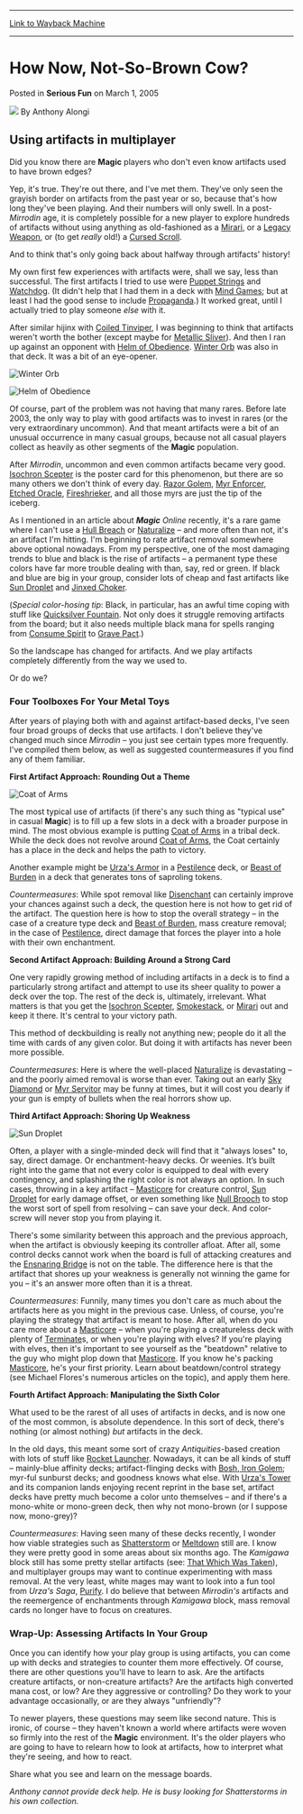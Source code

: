 
---
[Link to Wayback Machine](https://web.archive.org/web/20211027193917/https://magic.wizards.com/en/articles/archive/serious-fun/how-now-not-so-brown-cow-2005-03-01)

[_metadata_:author]:- "Anthony Alongi"
[_metadata_:description]:- "Using artifacts in multiplayer Did you know there are Magic players who don't even know artifacts used to have brown edges? Yep, it's true. They're out there, and I've met them. They've only seen the grayish border on artifacts from the past year or so, because that's how long they've been playing. And their numbers will only swell. In a post-Mirrodin age, it is completely"
[_metadata_:generator]:- "Drupal 7 (http://drupal.org)"
[_metadata_:node]:- "611161"
[_metadata_:publish_date]:- "2005-03-01"
[_metadata_:source]:- "div-main-content"
[_metadata_:title]:- "How Now, Not-So-Brown Cow?"
[_metadata_:wayback_capture_timestamp]:- "2021-10-27 19:39:17"
[_metadata_:wayback_raw_url]:- "https://web.archive.org/web/20211027193917id_/https://magic.wizards.com/en/articles/archive/serious-fun/how-now-not-so-brown-cow-2005-03-01"
[_metadata_:wayback_url]:- "https://magic.wizards.com/en/articles/archive/serious-fun/how-now-not-so-brown-cow-2005-03-01"
---


How Now, Not-So-Brown Cow?
==========================



 Posted in **Serious Fun**
 on March 1, 2005 






![](https://media.magic.wizards.com/styles/auth_small/public/images/person/authorpic_anthonyalongi.jpg)
By Anthony Alongi












Using artifacts in multiplayer
------------------------------


Did you know there are **Magic** players who don't even know artifacts used to have brown edges?


Yep, it's true. They're out there, and I've met them. They've only seen the grayish border on artifacts from the past year or so, because that's how long they've been playing. And their numbers will only swell. In a post-*Mirrodin* age, it is completely possible for a new player to explore hundreds of artifacts without using anything as old-fashioned as a [Mirari](https://gatherer.wizards.com/Pages/Card/Details.aspx?name=Mirari), or a [Legacy Weapon](https://gatherer.wizards.com/Pages/Card/Details.aspx?name=Legacy+Weapon), or (to get *really* old!) a [Cursed Scroll](https://gatherer.wizards.com/Pages/Card/Details.aspx?name=Cursed+Scroll).


And to think that's only going back about halfway through artifacts' history!


My own first few experiences with artifacts were, shall we say, less than successful. The first artifacts I tried to use were [Puppet Strings](https://gatherer.wizards.com/Pages/Card/Details.aspx?name=Puppet+Strings) and [Watchdog](https://gatherer.wizards.com/Pages/Card/Details.aspx?name=Watchdog). (It didn't help that I had them in a deck with [Mind Games](https://gatherer.wizards.com/Pages/Card/Details.aspx?name=Mind+Games); but at least I had the good sense to include [Propaganda](https://gatherer.wizards.com/Pages/Card/Details.aspx?name=Propaganda).) It worked great, until I actually tried to play someone *else* with it.


After similar hijinx with [Coiled Tinviper](https://gatherer.wizards.com/Pages/Card/Details.aspx?name=Coiled+Tinviper), I was beginning to think that artifacts weren't worth the bother (except maybe for [Metallic Sliver](https://gatherer.wizards.com/Pages/Card/Details.aspx?name=Metallic+Sliver)). And then I ran up against an opponent with [Helm of Obedience](https://gatherer.wizards.com/Pages/Card/Details.aspx?name=Helm+of+Obedience). [Winter Orb](https://gatherer.wizards.com/Pages/Card/Details.aspx?name=Winter+Orb) was also in that deck. It was a bit of an eye-opener.




![Winter Orb](http://gatherer.wizards.com/Handlers/Image.ashx?type=card&name=Winter+Orb)

![Helm of Obedience](http://gatherer.wizards.com/Handlers/Image.ashx?type=card&name=Helm+of+Obedience)

Of course, part of the problem was not having that many rares. Before late 2003, the only way to play with good artifacts was to invest in rares (or the very extraordinary uncommon). And that meant artifacts were a bit of an unusual occurrence in many casual groups, because not all casual players collect as heavily as other segments of the **Magic** population.


After *Mirrodin*, uncommon and even common artifacts became very good. [Isochron Scepter](https://gatherer.wizards.com/Pages/Card/Details.aspx?name=Isochron+Scepter) is the poster card for this phenomenon, but there are so many others we don't think of every day. [Razor Golem](https://gatherer.wizards.com/Pages/Card/Details.aspx?name=Razor+Golem), [Myr Enforcer](https://gatherer.wizards.com/Pages/Card/Details.aspx?name=Myr+Enforcer), [Etched Oracle](https://gatherer.wizards.com/Pages/Card/Details.aspx?name=Etched+Oracle), [Fireshrieker](https://gatherer.wizards.com/Pages/Card/Details.aspx?name=Fireshrieker), and all those myrs are just the tip of the iceberg.


As I mentioned in an article about ***Magic** Online* recently, it's a rare game where I can't use a [Hull Breach](https://gatherer.wizards.com/Pages/Card/Details.aspx?name=Hull+Breach) or [Naturalize](https://gatherer.wizards.com/Pages/Card/Details.aspx?name=Naturalize) – and more often than not, it's an artifact I'm hitting. I'm beginning to rate artifact removal somewhere above optional nowadays. From my perspective, one of the most damaging trends to blue and black is the rise of artifacts – a permanent type these colors have far more trouble dealing with than, say, red or green. If black and blue are big in your group, consider lots of cheap and fast artifacts like [Sun Droplet](https://gatherer.wizards.com/Pages/Card/Details.aspx?name=Sun+Droplet) and [Jinxed Choker](https://gatherer.wizards.com/Pages/Card/Details.aspx?name=Jinxed+Choker).


(*Special color-hosing tip*: Black, in particular, has an awful time coping with stuff like [Quicksilver Fountain](https://gatherer.wizards.com/Pages/Card/Details.aspx?name=Quicksilver+Fountain). Not only does it struggle removing artifacts from the board; but it also needs multiple black mana for spells ranging from [Consume Spirit](https://gatherer.wizards.com/Pages/Card/Details.aspx?name=Consume+Spirit) to [Grave Pact](https://gatherer.wizards.com/Pages/Card/Details.aspx?name=Grave+Pact).)


So the landscape has changed for artifacts. And we play artifacts completely differently from the way we used to.


Or do we?


### Four Toolboxes For Your Metal Toys


After years of playing both with and against artifact-based decks, I've seen four broad groups of decks that use artifacts. I don't believe they've changed much since *Mirrodin* – you just see certain types more frequently. I've compiled them below, as well as suggested countermeasures if you find any of them familiar.


**First Artifact Approach: Rounding Out a Theme**



![Coat of Arms](http://gatherer.wizards.com/Handlers/Image.ashx?type=card&name=Coat+of+Arms)

The most typical use of artifacts (if there's any such thing as "typical use" in casual **Magic**) is to fill up a few slots in a deck with a broader purpose in mind. The most obvious example is putting [Coat of Arms](https://gatherer.wizards.com/Pages/Card/Details.aspx?name=Coat+of+Arms) in a tribal deck. While the deck does not revolve around [Coat of Arms](https://gatherer.wizards.com/Pages/Card/Details.aspx?name=Coat+of+Arms), the Coat certainly has a place in the deck and helps the path to victory.


Another example might be [Urza's Armor](https://gatherer.wizards.com/Pages/Card/Details.aspx?name=Urza%27s+Armor) in a [Pestilence](https://gatherer.wizards.com/Pages/Card/Details.aspx?name=Pestilence) deck, or [Beast of Burden](https://gatherer.wizards.com/Pages/Card/Details.aspx?name=Beast+of+Burden) in a deck that generates tons of saproling tokens.


*Countermeasures*: While spot removal like [Disenchant](https://gatherer.wizards.com/Pages/Card/Details.aspx?name=Disenchant) can certainly improve your chances against such a deck, the question here is not how to get rid of the artifact. The question here is how to stop the overall strategy – in the case of a creature type deck and [Beast of Burden](https://gatherer.wizards.com/Pages/Card/Details.aspx?name=Beast+of+Burden), mass creature removal; in the case of [Pestilence](https://gatherer.wizards.com/Pages/Card/Details.aspx?name=Pestilence), direct damage that forces the player into a hole with their own enchantment.


**Second Artifact Approach: Building Around a Strong Card**


One very rapidly growing method of including artifacts in a deck is to find a particularly strong artifact and attempt to use its sheer quality to power a deck over the top. The rest of the deck is, ultimately, irrelevant. What matters is that you get the [Isochron Scepter](https://gatherer.wizards.com/Pages/Card/Details.aspx?name=Isochron+Scepter), [Smokestack](https://gatherer.wizards.com/Pages/Card/Details.aspx?name=Smokestack), or [Mirari](https://gatherer.wizards.com/Pages/Card/Details.aspx?name=Mirari) out and keep it there. It's central to your victory path.


This method of deckbuilding is really not anything new; people do it all the time with cards of any given color. But doing it with artifacts has never been more possible.


*Countermeasures*: Here is where the well-placed [Naturalize](https://gatherer.wizards.com/Pages/Card/Details.aspx?name=Naturalize) is devastating – and the poorly aimed removal is worse than ever. Taking out an early [Sky Diamond](https://gatherer.wizards.com/Pages/Card/Details.aspx?name=Sky+Diamond) or [Myr Servitor](https://gatherer.wizards.com/Pages/Card/Details.aspx?name=Myr+Servitor) may be funny at times, but it will cost you dearly if your gun is empty of bullets when the real horrors show up.


**Third Artifact Approach: Shoring Up Weakness**



![Sun Droplet](http://gatherer.wizards.com/Handlers/Image.ashx?type=card&name=Sun+Droplet)

Often, a player with a single-minded deck will find that it "always loses" to, say, direct damage. Or enchantment-heavy decks. Or weenies. It’s built right into the game that not every color is equipped to deal with every contingency, and splashing the right color is not always an option. In such cases, throwing in a key artifact – [Masticore](https://gatherer.wizards.com/Pages/Card/Details.aspx?name=Masticore) for creature control, [Sun Droplet](https://gatherer.wizards.com/Pages/Card/Details.aspx?name=Sun+Droplet) for early damage offset, or even something like [Null Brooch](https://gatherer.wizards.com/Pages/Card/Details.aspx?name=Null+Brooch) to stop the worst sort of spell from resolving – can save your deck. And color-screw will never stop you from playing it.


There's some similarity between this approach and the previous approach, when the artifact is obviously keeping its controller afloat. After all, some control decks cannot work when the board is full of attacking creatures and the [Ensnaring Bridge](https://gatherer.wizards.com/Pages/Card/Details.aspx?name=Ensnaring+Bridge) is not on the table. The difference here is that the artifact that shores up your weakness is generally not winning the game for you – it's an answer more often than it is a threat.


*Countermeasures*: Funnily, many times you don't care as much about the artifacts here as you might in the previous case. Unless, of course, you're playing the strategy that artifact is meant to hose. After all, when do you care more about a [Masticore](https://gatherer.wizards.com/Pages/Card/Details.aspx?name=Masticore) – when you're playing a creatureless deck with plenty of [Terminate](https://gatherer.wizards.com/Pages/Card/Details.aspx?name=Terminate)s, or when you're playing with elves? If you're playing with elves, then it's important to see yourself as the "beatdown" relative to the guy who might plop down that [Masticore](https://gatherer.wizards.com/Pages/Card/Details.aspx?name=Masticore). If you know he's packing [Masticore](https://gatherer.wizards.com/Pages/Card/Details.aspx?name=Masticore), he's your first priority. Learn about beatdown/control strategy (see Michael Flores's numerous articles on the topic), and apply them here.


**Fourth Artifact Approach: Manipulating the Sixth Color**


What used to be the rarest of all uses of artifacts in decks, and is now one of the most common, is absolute dependence. In this sort of deck, there's nothing (or almost nothing) *but* artifacts in the deck.


In the old days, this meant some sort of crazy *Antiquities*-based creation with lots of stuff like [Rocket Launcher](https://gatherer.wizards.com/Pages/Card/Details.aspx?name=Rocket+Launcher). Nowadays, it can be all kinds of stuff – mainly-blue affinity decks; artifact-flinging decks with [Bosh, Iron Golem](https://gatherer.wizards.com/Pages/Card/Details.aspx?name=Bosh%2C+Iron+Golem); myr-ful sunburst decks; and goodness knows what else. With [Urza's Tower](https://gatherer.wizards.com/Pages/Card/Details.aspx?name=Urza%27s+Tower) and its companion lands enjoying recent reprint in the base set, artifact decks have pretty much become a color unto themselves – and if there's a mono-white or mono-green deck, then why not mono-brown (or I suppose now, mono-grey)?


*Countermeasures*: Having seen many of these decks recently, I wonder how viable strategies such as [Shatterstorm](https://gatherer.wizards.com/Pages/Card/Details.aspx?name=Shatterstorm) or [Meltdown](https://gatherer.wizards.com/Pages/Card/Details.aspx?name=Meltdown) still are. I know they were pretty good in some areas about six months ago. The *Kamigawa* block still has some pretty stellar artifacts (see: [That Which Was Taken](https://gatherer.wizards.com/Pages/Card/Details.aspx?name=That+Which+Was+Taken)), and multiplayer groups may want to continue experimenting with mass removal. At the very least, white mages may want to look into a fun tool from *Urza's Saga*, [Purify](https://gatherer.wizards.com/Pages/Card/Details.aspx?name=Purify). I do believe that between *Mirrodin's* artifacts and the reemergence of enchantments through *Kamigawa* block, mass removal cards no longer have to focus on creatures.


### Wrap-Up: Assessing Artifacts In Your Group


Once you can identify how your play group is using artifacts, you can come up with decks and strategies to counter them more effectively. Of course, there are other questions you'll have to learn to ask. Are the artifacts creature artifacts, or non-creature artifacts? Are the artifacts high converted mana cost, or low? Are they aggressive or controlling? Do they work to your advantage occasionally, or are they always "unfriendly"?


To newer players, these questions may seem like second nature. This is ironic, of course – they haven't known a world where artifacts were woven so firmly into the rest of the **Magic** environment. It's the older players who are going to have to relearn how to look at artifacts, how to interpret what they're seeing, and how to react.


Share what you see and learn on the message boards.


*Anthony cannot provide deck help. He is busy looking for Shatterstorms in his own collection.*








